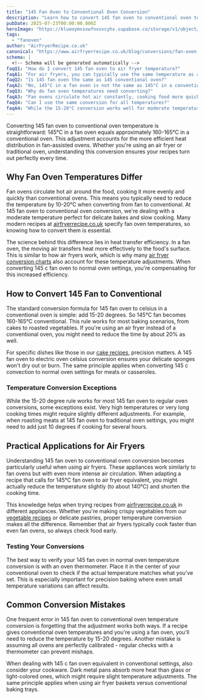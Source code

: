 ```yaml
---
title: "145 Fan Oven to Conventional Oven Conversion"
description: "Learn how to convert 145 fan oven to conventional oven temps for perfect baking results every time with our simple guide."
pubDate: 2025-07-23T00:00:00.000Z
heroImage: "https://klueoymssxwfnxsvcyhv.supabase.co/storage/v1/object/public/Shmucket/145-fan-oven-to-conventional-oven-conversion.png"
tags:
  - "fanoven"
author: "AirFryerRecipe.co.uk"
canonical: "https://www.airfryerrecipe.co.uk/blog/conversions/fan-oven-to-conventional-oven/145-fan-oven-to-conventional-oven-conversion"
schema: |
  <!-- Schema will be generated automatically -->
faqQ1: "How do I convert 145 fan oven to air fryer temperature?"
faqA1: "For air fryers, you can typically use the same temperature as a fan oven (145°C) but reduce cooking time by about 20%. The intense air circulation in air fryers means they cook faster than even fan ovens, so start checking your food a few minutes before the recipe suggests."
faqQ2: "Is 145 fan oven the same as 145 conventional oven?"
faqA2: "No, 145°C in a fan oven is not the same as 145°C in a conventional oven. Fan ovens cook more efficiently, so you need to increase the temperature by 15-20°C when converting to conventional oven settings. 145°C fan equals approximately 160-165°C conventional."
faqQ3: "Why do fan oven temperatures need converting?"
faqA3: "Fan ovens circulate hot air constantly, cooking food more quickly and evenly than conventional ovens. This increased efficiency means you need lower temperatures in fan ovens to achieve the same cooking results as higher temperatures in conventional ovens."
faqQ4: "Can I use the same conversion for all temperatures?"
faqA4: "While the 15-20°C conversion works well for moderate temperatures like 145°C, very high temperatures (above 200°C) might need slightly different adjustments. It's always best to check specific conversion charts or recipes designed for your particular appliance."
---
```

<p>Converting 145 fan oven to conventional oven temperature is straightforward: 145°C in a fan oven equals approximately 160-165°C in a conventional oven. This adjustment accounts for the more efficient heat distribution in fan-assisted ovens. Whether you're using an air fryer or traditional oven, understanding this conversion ensures your recipes turn out perfectly every time.</p>

<h2>Why Fan Oven Temperatures Differ</h2>
<p>Fan ovens circulate hot air around the food, cooking it more evenly and quickly than conventional ovens. This means you typically need to reduce the temperature by 10-20°C when converting from fan to conventional. At 145 fan oven to conventional oven conversion, we're dealing with a moderate temperature perfect for delicate bakes and slow cooking. Many modern recipes at <a href=https://www.airfryerrecipe.co.uk/recipes>airfryerrecipe.co.uk</a> specify fan oven temperatures, so knowing how to convert them is essential.</p>
<p>The science behind this difference lies in heat transfer efficiency. In a fan oven, the moving air transfers heat more effectively to the food's surface. This is similar to how air fryers work, which is why many <a href=https://www.airfryerrecipe.co.uk/air-fryer-conversion-chart>air fryer conversion charts</a> also account for these temperature adjustments. When converting 145 c fan oven to normal oven settings, you're compensating for this increased efficiency.</p>

<h2>How to Convert 145 Fan to Conventional</h2>
<p>The standard conversion formula for 145 fan oven to celsius in a conventional oven is simple: add 15-20 degrees. So 145°C fan becomes 160-165°C conventional. This rule works for most baking scenarios, from cakes to roasted vegetables. If you're using an air fryer instead of a conventional oven, you might need to reduce the time by about 20% as well.</p>
<p>For specific dishes like those in our <a href=https://www.airfryerrecipe.co.uk/recipe-category/cakes>cake recipes</a>, precision matters. A 145 fan oven to electric oven celsius conversion ensures your delicate sponges won't dry out or burn. The same principle applies when converting 145 c convection to normal oven settings for meats or casseroles.</p>

<h3>Temperature Conversion Exceptions</h3>
<p>While the 15-20 degree rule works for most 145 fan oven to regular oven conversions, some exceptions exist. Very high temperatures or very long cooking times might require slightly different adjustments. For example, when roasting meats at 145 fan oven to traditional oven settings, you might need to add just 10 degrees if cooking for several hours.</p>

<h2>Practical Applications for Air Fryers</h2>
<p>Understanding 145 fan oven to conventional oven conversion becomes particularly useful when using air fryers. These appliances work similarly to fan ovens but with even more intense air circulation. When adapting a recipe that calls for 145°C fan oven to air fryer equivalent, you might actually reduce the temperature slightly (to about 140°C) and shorten the cooking time.</p>
<p>This knowledge helps when trying recipes from <a href=https://www.airfryerrecipe.co.uk>airfryerrecipe.co.uk</a> in different appliances. Whether you're making crispy vegetables from our <a href=https://www.airfryerrecipe.co.uk/recipe-category/vegetables>vegetable recipes</a> or delicate pastries, proper temperature conversion makes all the difference. Remember that air fryers typically cook faster than even fan ovens, so always check food early.</p>

<h3>Testing Your Conversions</h3>
<p>The best way to verify your 145 fan oven in normal oven temperature conversion is with an oven thermometer. Place it in the center of your conventional oven to check if the actual temperature matches what you've set. This is especially important for precision baking where even small temperature variations can affect results.</p>

<h2>Common Conversion Mistakes</h2>
<p>One frequent error in 145 fan oven to conventional oven temperature conversion is forgetting that the adjustment works both ways. If a recipe gives conventional oven temperatures and you're using a fan oven, you'll need to reduce the temperature by 15-20 degrees. Another mistake is assuming all ovens are perfectly calibrated - regular checks with a thermometer can prevent mishaps.</p>
<p>When dealing with 145 c fan oven equivalent in conventional settings, also consider your cookware. Dark metal pans absorb more heat than glass or light-colored ones, which might require slight temperature adjustments. The same principle applies when using air fryer baskets versus conventional baking trays.</p>
